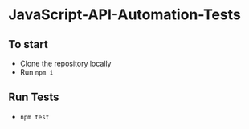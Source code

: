 # JavaScript-API-Automation-Tests

## To start
- Clone the repository locally
- Run `npm i`

## Run Tests
- `npm test`
